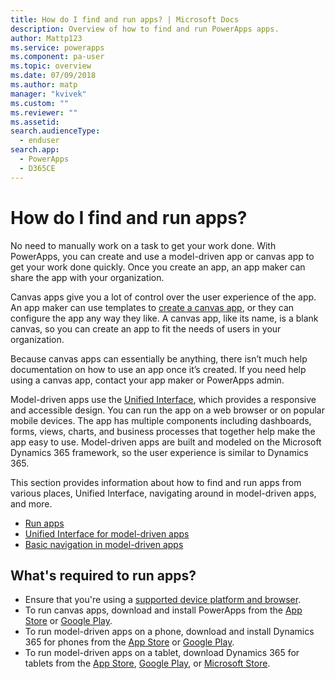 ```yaml
---
title: How do I find and run apps? | Microsoft Docs
description: Overview of how to find and run PowerApps apps.
author: Mattp123
ms.service: powerapps
ms.component: pa-user
ms.topic: overview
ms.date: 07/09/2018
ms.author: matp
manager: "kvivek"
ms.custom: ""
ms.reviewer: ""
ms.assetid: 
search.audienceType: 
  - enduser
search.app: 
  - PowerApps
  - D365CE
---
```


# How do I find and run apps?

No need to manually work on a task to get your work done. With PowerApps, you can create and use a model-driven app or canvas app to get your work done quickly. Once you create an app, an app maker can share the app with your organization. 

Canvas apps give you a lot of control over the user experience of the app. An app maker can use templates to [create a canvas app](../maker/index.md), or they can configure the app any way they like. A canvas app, like its name, is a blank canvas, so you can create an app to fit the needs of users in your organization.

Because canvas apps can essentially be anything, there isn’t much help documentation on how to use an app once it’s created. If you need help using a canvas app, contact your app maker or PowerApps admin.

Model-driven apps use the [Unified Interface](unified-interface.md), which provides a responsive and accessible design. You can run the app on a web browser or on popular mobile devices.  The app has multiple components including dashboards, forms, views, charts, and business processes that together help make the app easy to use.  Model-driven apps are built and modeled on the Microsoft Dynamics 365 framework, so the user experience is similar to Dynamics 365.

This section provides information about how to find and run apps from various places, Unified Interface, navigating around in model-driven apps, and more.

- [Run apps](run-app-browser.md)
- [Unified Interface for model-driven apps](unified-interface.md)
- [Basic navigation in model-driven apps](navigation.md)


## What's required to run apps?
* Ensure that you're using a [supported device platform and browser](../maker/canvas-apps/limits-and-config.md).
* To run canvas apps, download and install PowerApps from the [App Store](https://itunes.apple.com/app/powerapps/id1047318566?mt=8) or [Google Play](https://play.google.com/store/apps/details?id=com.microsoft.msapps).
* To run model-driven apps on a phone, download and install Dynamics 365 for phones from the [App Store](https://itunes.apple.com/app/dynamics-crm-for-phones/id1003997947?ls=1&mt=8) or [Google Play](https://play.google.com/store/apps/details?id=com.microsoft.crm.crmphone). 
* To run model-driven apps on a tablet, download Dynamics 365 for tablets from the [App Store](https://itunes.apple.com/app/microsoft-dynamics-crm/id678800460?mt=8), [Google Play](https://play.google.com/store/apps/details?id=com.microsoft.crm.crmtablet), or [Microsoft Store](https://www.microsoft.com/store/p/microsoft-dynamics-365/9nblggh4rfqp).
